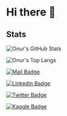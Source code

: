# Hi there 👋

## Stats

![Onur's GitHub Stats](https://github-readme-stats.vercel.app/api?username=onursert&show_icons=true&include_all_commits=true)

![Onur's Top Langs](https://github-readme-stats.vercel.app/api/top-langs/?username=onursert&hide=angelscript,actionscript&langs_count=20)
<!--
<a href="https://www.kaggle.com/aonursert/notebooks">See my Kaggle notebooks for more of my Python works</a>

## 🔭 I’m currently using

<div style="white-space:nowrap;">
  <img src="https://cdn.worldvectorlogo.com/logos/power-bi.svg" height="32" />
  <img src="https://cdn.worldvectorlogo.com/logos/qlik-sense.svg" height="32" />
  <img src="https://github.com/github/explore/blob/master/topics/sql/sql.png" height="32" />
  <img src="https://www.oracle.com/a/ocom/img/pl-sql.svg" height="32" />
  <img src="https://www.informatica.com/content/dam/informatica-com/en/images/gl01/informatica-logo.png" height="32" />
  <img src="https://github.com/github/explore/blob/master/topics/react-native/react-native.png" height="32" />
  <img src="https://github.com/github/explore/blob/master/topics/android/android.png" height="32" />
  <img src="https://github.com/github/explore/blob/master/topics/visual-studio-code/visual-studio-code.png" height="32" />
</div>

## 😄 I know

<div style="white-space:nowrap;">
  <img src="https://www.python.org/static/img/python-logo.png" height="32" />
  <img src="https://github.com/github/explore/blob/master/topics/java/java.png" height="32" />
  <img src="https://github.com/github/explore/blob/master/topics/javascript/javascript.png" height="32" />
  <img src="https://github.com/github/explore/blob/master/topics/csharp/csharp.png" height="32" />
  <img src="https://www.php.net//images/logos/new-php-logo.svg" height="32" />
  <img src="https://github.com/github/explore/blob/master/topics/c/c.png" height="32" />
  <img src="https://github.com/github/explore/blob/master/topics/html/html.png" height="32" />
  <img src="https://github.com/github/explore/blob/master/topics/css/css.png" height="32" />
  <img src="https://numpy.org/images/logos/numpy.svg" height="32" />
  <img src="https://pandas.pydata.org/static/img/pandas.svg" height="32" />
  <img src="https://seaborn.pydata.org/_static/logo-wide-lightbg.svg" height="32" />
  <img src="https://github.com/github/explore/blob/master/topics/scikit-learn/scikit-learn.png" height="32" />
  <img src="https://github.com/github/explore/blob/master/topics/tensorflow/tensorflow.png" height="32" />
  <img src="https://labs.mysql.com/common/logos/mysql-logo.svg" height="32" />
  <img src="https://github.com/github/explore/blob/master/topics/react/react.png" height="32" />
  <img src="https://spring.io/images/spring-logo-9146a4d3298760c2e7e49595184e1975.svg" height="32" />
  <img src="https://hibernate.org/images/hibernate-logo.svg" height="32" />
  <img src="https://github.com/github/explore/blob/master/topics/git/git.png" height="32" />
</div>

## 📫 How to reach me:
-->
[![Mail Badge](https://img.shields.io/badge/OnurSert-personal%20email-red?style=for-the-badge&logo=gmail)](mailto:hello@onursert.org)

[![Linkedin Badge](https://img.shields.io/badge/OnurSert-follow%20on%20linkedin-blue?style=for-the-badge&logo=linkedin)](https://www.linkedin.com/in/aonursert/)

[![Twitter Badge](https://img.shields.io/badge/OnurSert-follow%20on%20twitter-blue?style=for-the-badge&logo=twitter)](https://twitter.com/4f6e7572)

[![Kaggle Badge](https://img.shields.io/badge/OnurSert-follow%20on%20kaggle-blue?style=for-the-badge&logo=kaggle)](https://www.kaggle.com/aonursert)

<!--
- 🔭 I’m currently working on ...
- 🌱 I’m currently learning ...
- 👯 I’m looking to collaborate on ...
- 🤔 I’m looking for help with ...
- 💬 Ask me about ...
- 📫 How to reach me: ...
- 😄 Pronouns: ...
- ⚡ Fun fact: ...
-->
